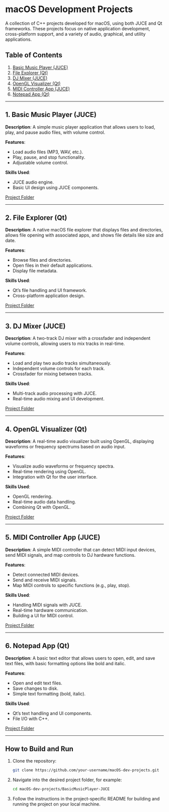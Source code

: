 # macOS Development Projects

A collection of C++ projects developed for macOS, using both JUCE and Qt frameworks. These projects focus on native application development, cross-platform support, and a variety of audio, graphical, and utility applications.

## Table of Contents
1. [Basic Music Player (JUCE)](#basic-music-player-juce)
2. [File Explorer (Qt)](#file-explorer-qt)
3. [DJ Mixer (JUCE)](#dj-mixer-juce)
4. [OpenGL Visualizer (Qt)](#opengl-visualizer-qt)
5. [MIDI Controller App (JUCE)](#midi-controller-app-juce)
6. [Notepad App (Qt)](#notepad-app-qt)

---

## 1. Basic Music Player (JUCE)
**Description**: A simple music player application that allows users to load, play, and pause audio files, with volume control.

**Features**:
- Load audio files (MP3, WAV, etc.).
- Play, pause, and stop functionality.
- Adjustable volume control.

**Skills Used**:
- JUCE audio engine.
- Basic UI design using JUCE components.

[Project Folder](./BasicMusicPlayer-JUCE/)

---

## 2. File Explorer (Qt)
**Description**: A native macOS file explorer that displays files and directories, allows file opening with associated apps, and shows file details like size and date.

**Features**:
- Browse files and directories.
- Open files in their default applications.
- Display file metadata.

**Skills Used**:
- Qt’s file handling and UI framework.
- Cross-platform application design.

[Project Folder](./FileExplorer-Qt/)

---

## 3. DJ Mixer (JUCE)
**Description**: A two-track DJ mixer with a crossfader and independent volume controls, allowing users to mix tracks in real-time.

**Features**:
- Load and play two audio tracks simultaneously.
- Independent volume controls for each track.
- Crossfader for mixing between tracks.

**Skills Used**:
- Multi-track audio processing with JUCE.
- Real-time audio mixing and UI development.

[Project Folder](./DJMixer-JUCE/)

---

## 4. OpenGL Visualizer (Qt)
**Description**: A real-time audio visualizer built using OpenGL, displaying waveforms or frequency spectrums based on audio input.

**Features**:
- Visualize audio waveforms or frequency spectra.
- Real-time rendering using OpenGL.
- Integration with Qt for the user interface.

**Skills Used**:
- OpenGL rendering.
- Real-time audio data handling.
- Combining Qt with OpenGL.

[Project Folder](./OpenGLVisualizer-Qt/)

---

## 5. MIDI Controller App (JUCE)
**Description**: A simple MIDI controller that can detect MIDI input devices, send MIDI signals, and map controls to DJ hardware functions.

**Features**:
- Detect connected MIDI devices.
- Send and receive MIDI signals.
- Map MIDI controls to specific functions (e.g., play, stop).

**Skills Used**:
- Handling MIDI signals with JUCE.
- Real-time hardware communication.
- Building a UI for MIDI control.

[Project Folder](./MIDIController-JUCE/)

---

## 6. Notepad App (Qt)
**Description**: A basic text editor that allows users to open, edit, and save text files, with basic formatting options like bold and italic.

**Features**:
- Open and edit text files.
- Save changes to disk.
- Simple text formatting (bold, italic).

**Skills Used**:
- Qt’s text handling and UI components.
- File I/O with C++.

[Project Folder](./NotepadApp-Qt/)

---

## How to Build and Run

1. Clone the repository:
    ```bash
    git clone https://github.com/your-username/macOS-dev-projects.git
    ```

2. Navigate into the desired project folder, for example:
    ```bash
    cd macOS-dev-projects/BasicMusicPlayer-JUCE
    ```

3. Follow the instructions in the project-specific README for building and running the project on your local machine.
